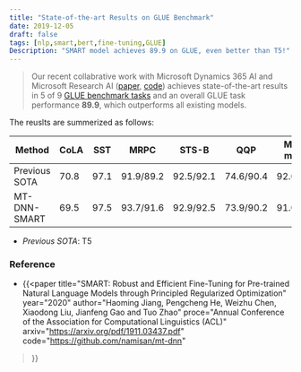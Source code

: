 ```yaml
---
title: "State-of-the-art Results on GLUE Benchmark"
date: 2019-12-05
draft: false
tags: [nlp,smart,bert,fine-tuning,GLUE]
Description: "SMART model achieves 89.9 on GLUE, even better than T5!"
---
```


> Our recent collabrative work with Microsoft Dynamics 365 AI and Microsoft Research AI ([paper](https://arxiv.org/pdf/1911.03437.pdf), [code](https://github.com/namisan/mt-dnn)) achieves state-of-the-art results in 5 of 9 [GLUE benchmark tasks](https://github.com/namisan/mt-dnn) and an overall GLUE task performance **89.9**, which outperforms all existing models.

The reuslts are summerized as follows:

| Method | CoLA | SST | MRPC | STS-B | QQP | MNLI-m/mm | QNLI | RTE | WNLI | AX | Score | #params| 
| ------ | ---- | --- | ---- | ----- | --- | --------- | ---- | --- | ---- | --- | --- | ---- |
| Previous SOTA | 70.8 | 97.1 | 91.9/89.2 | 92.5/92.1 | 74.6/90.4 | 92.0/91.7 | 96.7 | 92.5 | 93.2 | 53.1 | 89.7 | 11,000M |
| MT-DNN-SMART | 69.5 | 97.5 | 93.7/91.6 | 92.9/92.5 | 73.9/90.2 | 91.0/90.8 | 99.2 | 89.7 | 94.5 | 50.2 | 89.9 | 356M |

- *Previous SOTA*: T5

### **Reference**

- {{<paper
title="SMART: Robust and Efficient Fine-Tuning for Pre-trained Natural Language Models through Principled Regularized Optimization"
year="2020"
author="Haoming Jiang, Pengcheng He, Weizhu Chen, Xiaodong Liu, Jianfeng Gao and Tuo Zhao"
proce="Annual Conference of the Association for Computational Linguistics (ACL)"
arxiv="https://arxiv.org/pdf/1911.03437.pdf"
code="https://github.com/namisan/mt-dnn"
>}}